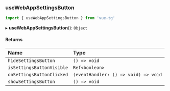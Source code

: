 ### useWebAppSettingsButton

```ts
import { useWebAppSettingsButton } from 'vue-tg'
```

▸ **useWebAppSettingsButton**(): `Object`

#### Returns

| Name                      | Type                                 |
| :------------------------ | :----------------------------------- |
| `hideSettingsButton`      | `() => void`                         |
| `isSettingsButtonVisible` | `Ref<boolean>`                       |
| `onSettingsButtonClicked` | `(eventHandler: () => void) => void` |
| `showSettingsButton`      | `() => void`                         |
